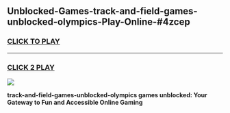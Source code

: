 
## Unblocked-Games-track-and-field-games-unblocked-olympics-Play-Online-#4zcep
<h3>
<a href="https://premium.freeplayer.one?title=track-and-field-games-unblocked-olympics&ref=27F">CLICK TO PLAY</a></h3>
<hr>

<h3>
<a href="https://premium.freeplayer.one?title=track-and-field-games-unblocked-olympics&ref=27F">CLICK 2 PLAY</a>
  
</h3>

<a href="https://premium.freeplayer.one?title=track-and-field-games-unblocked-olympics&ref=27F"><img src="https://clearcache.store/games.png"></a>


**track-and-field-games-unblocked-olympics games unblocked: Your Gateway to Fun and Accessible Online Gaming**
